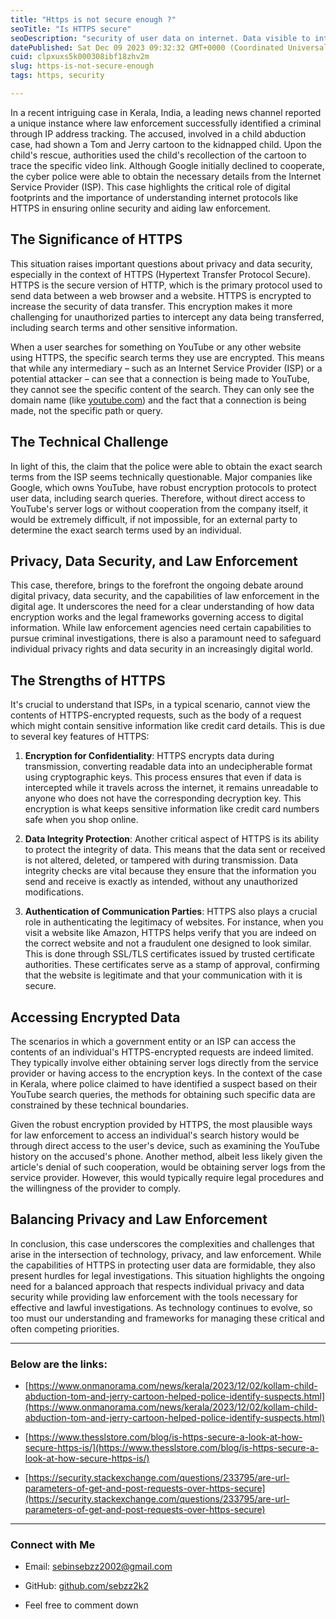 ```yaml
---
title: "Https is not secure enough ?"
seoTitle: "Is HTTPS secure"
seoDescription: "security of user data on internet. Data visible to internet service providers (ISP)"
datePublished: Sat Dec 09 2023 09:32:32 GMT+0000 (Coordinated Universal Time)
cuid: clpxuxs5k000308ibf18zhv2m
slug: https-is-not-secure-enough
tags: https, security

---
```


In a recent intriguing case in Kerala, India, a leading news channel reported a unique instance where law enforcement successfully identified a criminal through IP address tracking. The accused, involved in a child abduction case, had shown a Tom and Jerry cartoon to the kidnapped child. Upon the child's rescue, authorities used the child's recollection of the cartoon to trace the specific video link. Although Google initially declined to cooperate, the cyber police were able to obtain the necessary details from the Internet Service Provider (ISP). This case highlights the critical role of digital footprints and the importance of understanding internet protocols like HTTPS in ensuring online security and aiding law enforcement.

## The Significance of HTTPS

This situation raises important questions about privacy and data security, especially in the context of HTTPS (Hypertext Transfer Protocol Secure). HTTPS is the secure version of HTTP, which is the primary protocol used to send data between a web browser and a website. HTTPS is encrypted to increase the security of data transfer. This encryption makes it more challenging for unauthorized parties to intercept any data being transferred, including search terms and other sensitive information.

When a user searches for something on YouTube or any other website using HTTPS, the specific search terms they use are encrypted. This means that while any intermediary – such as an Internet Service Provider (ISP) or a potential attacker – can see that a connection is being made to YouTube, they cannot see the specific content of the search. They can only see the domain name (like [youtube.com](http://youtube.com)) and the fact that a connection is being made, not the specific path or query.

## The Technical Challenge

In light of this, the claim that the police were able to obtain the exact search terms from the ISP seems technically questionable. Major companies like Google, which owns YouTube, have robust encryption protocols to protect user data, including search queries. Therefore, without direct access to YouTube's server logs or without cooperation from the company itself, it would be extremely difficult, if not impossible, for an external party to determine the exact search terms used by an individual.

## Privacy, Data Security, and Law Enforcement

This case, therefore, brings to the forefront the ongoing debate around digital privacy, data security, and the capabilities of law enforcement in the digital age. It underscores the need for a clear understanding of how data encryption works and the legal frameworks governing access to digital information. While law enforcement agencies need certain capabilities to pursue criminal investigations, there is also a paramount need to safeguard individual privacy rights and data security in an increasingly digital world.

## The Strengths of HTTPS

It's crucial to understand that ISPs, in a typical scenario, cannot view the contents of HTTPS-encrypted requests, such as the body of a request which might contain sensitive information like credit card details. This is due to several key features of HTTPS:

1. **Encryption for Confidentiality**: HTTPS encrypts data during transmission, converting readable data into an undecipherable format using cryptographic keys. This process ensures that even if data is intercepted while it travels across the internet, it remains unreadable to anyone who does not have the corresponding decryption key. This encryption is what keeps sensitive information like credit card numbers safe when you shop online.
    
2. **Data Integrity Protection**: Another critical aspect of HTTPS is its ability to protect the integrity of data. This means that the data sent or received is not altered, deleted, or tampered with during transmission. Data integrity checks are vital because they ensure that the information you send and receive is exactly as intended, without any unauthorized modifications.
    
3. **Authentication of Communication Parties**: HTTPS also plays a crucial role in authenticating the legitimacy of websites. For instance, when you visit a website like Amazon, HTTPS helps verify that you are indeed on the correct website and not a fraudulent one designed to look similar. This is done through SSL/TLS certificates issued by trusted certificate authorities. These certificates serve as a stamp of approval, confirming that the website is legitimate and that your communication with it is secure.
    

## Accessing Encrypted Data

The scenarios in which a government entity or an ISP can access the contents of an individual's HTTPS-encrypted requests are indeed limited. They typically involve either obtaining server logs directly from the service provider or having access to the encryption keys. In the context of the case in Kerala, where police claimed to have identified a suspect based on their YouTube search queries, the methods for obtaining such specific data are constrained by these technical boundaries.

Given the robust encryption provided by HTTPS, the most plausible ways for law enforcement to access an individual's search history would be through direct access to the user's device, such as examining the YouTube history on the accused's phone. Another method, albeit less likely given the article's denial of such cooperation, would be obtaining server logs from the service provider. However, this would typically require legal procedures and the willingness of the provider to comply.

## Balancing Privacy and Law Enforcement

In conclusion, this case underscores the complexities and challenges that arise in the intersection of technology, privacy, and law enforcement. While the capabilities of HTTPS in protecting user data are formidable, they also present hurdles for legal investigations. This situation highlights the ongoing need for a balanced approach that respects individual privacy and data security while providing law enforcement with the tools necessary for effective and lawful investigations. As technology continues to evolve, so too must our understanding and frameworks for managing these critical and often competing priorities.

---

### Below are the links:

* [https://www.onmanorama.com/news/kerala/2023/12/02/kollam-child-abduction-tom-and-jerry-cartoon-helped-police-identify-suspects.html](https://www.onmanorama.com/news/kerala/2023/12/02/kollam-child-abduction-tom-and-jerry-cartoon-helped-police-identify-suspects.html)
    
* [https://www.thesslstore.com/blog/is-https-secure-a-look-at-how-secure-https-is/](https://www.thesslstore.com/blog/is-https-secure-a-look-at-how-secure-https-is/)
    
* [https://security.stackexchange.com/questions/233795/are-url-parameters-of-get-and-post-requests-over-https-secure](https://security.stackexchange.com/questions/233795/are-url-parameters-of-get-and-post-requests-over-https-secure)
    

---

### Connect with Me

* Email: [sebinsebzz2002@gmail.com](mailto:sebinsebzz2002@gmail.com)
    
* GitHub: [github.com/sebzz2k2](http://github.com/sebzz2k2)
    
* Feel free to comment down